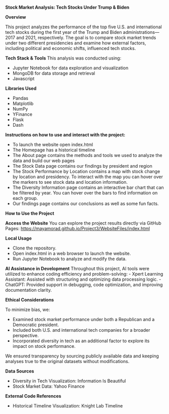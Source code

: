 **Stock Market Analysis: Tech Stocks Under Trump & Biden**

**Overview**

This project analyzes the performance of the top five U.S. and international tech stocks during the first year of the Trump and Biden administrations—2017 and 2021, respectively. The goal is to compare stock market trends under two different presidencies and examine how external factors, including political and economic shifts, influenced tech stocks.

**Tech Stack & Tools**
This analysis was conducted using:
- Jupyter Notebook for data exploration and visualization
- MongoDB for data storage and retrieval
- Javascript

**Libraries Used**
- Pandas
- Matplotlib
- NumPy
- YFinance
- Flask
- Dash

**Instructions on how to use and interact with the project:**  
- To launch the website open index.html  
- The Homepage has a historical timeline  
- The About page contains the methods and tools we used to analyze the data and build our web pages  
- The Stock Data page contains our findings by president and region  
- The Stock Performance by Location contains a map with stock change by location and presidency. To interact with the map you can hover over the markers to see stock data and location information.   
- The Diversity Information page contains an interactive bar chart that can be filtered by year. You can hover over the bars to find information on each group.  
- Our findings page contains our conclusions as well as some fun facts.  

**How to Use the Project**

**Access the Website**
You can explore the project results directly via GitHub Pages: https://mayamorad.github.io/Project3/WebsiteFiles/index.html

**Local Usage**
- Clone the repository.
- Open index.html in a web browser to launch the website.
- Run Jupyter Notebook to analyze and modify the data.

**AI Assistance in Development**
Throughout this project, AI tools were utilized to enhance coding efficiency and problem-solving:
        - Xpert Learning Assistant: Assisted with structuring and optimizing data processing logic.
        - ChatGPT: Provided support in debugging, code optimization, and improving documentation clarity.

**Ethical Considerations**

To minimize bias, we:
- Examined stock market performance under both a Republican and a Democratic president.
- Included both U.S. and international tech companies for a broader perspective.
- Incorporated diversity in tech as an additional factor to explore its impact on stock performance.

We ensured transparency by sourcing publicly available data and keeping analyses true to the original datasets without modifications.

**Data Sources**
- Diversity in Tech Visualization: Information Is Beautiful
- Stock Market Data: Yahoo Finance

**External Code References**
- Historical Timeline Visualization: Knight Lab Timeline
